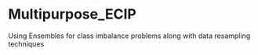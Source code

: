 # Multipurpose_ECIP
Using Ensembles for class imbalance problems along with data resampling techniques
